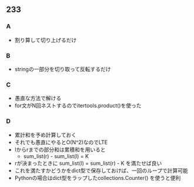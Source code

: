 ## 233
### A
- 割り算して切り上げるだけ
### B
- stringの一部分を切り取って反転するだけ
### C
- 愚直な方法で解ける
- for文がN回ネストするのでitertools.product()を使った
### D
- 累計和を予め計算しておく
- それでも愚直にやるとO(N^2)なのでLTE
- lからrまでの部分和は累積和を用いると
  - sum_list(r) - sum_list(l) = K
- rが決まったときに sum_list(l) = sum_list(r) - K を満たせば良い
- これを満たすかどうかをdict型で保存しておけば、一回のループで計算可能
- Pythonの場合はdict型をラップしたcollections.Counter() を使うと便利

